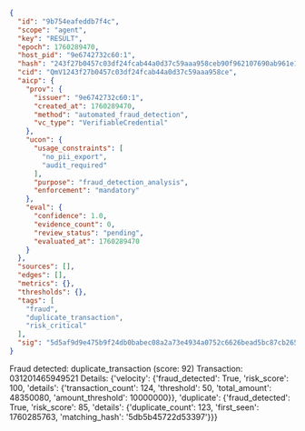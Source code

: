 ```json
{
  "id": "9b754eafeddb7f4c",
  "scope": "agent",
  "key": "RESULT",
  "epoch": 1760289470,
  "host_pid": "9e6742732c60:1",
  "hash": "243f27b0457c03df24fcab44a0d37c59aaa958ceb90f962107690ab961e180df",
  "cid": "QmV1243f27b0457c03df24fcab44a0d37c59aaa958ce",
  "aicp": {
    "prov": {
      "issuer": "9e6742732c60:1",
      "created_at": 1760289470,
      "method": "automated_fraud_detection",
      "vc_type": "VerifiableCredential"
    },
    "ucon": {
      "usage_constraints": [
        "no_pii_export",
        "audit_required"
      ],
      "purpose": "fraud_detection_analysis",
      "enforcement": "mandatory"
    },
    "eval": {
      "confidence": 1.0,
      "evidence_count": 0,
      "review_status": "pending",
      "evaluated_at": 1760289470
    }
  },
  "sources": [],
  "edges": [],
  "metrics": {},
  "thresholds": {},
  "tags": [
    "fraud",
    "duplicate_transaction",
    "risk_critical"
  ],
  "sig": "5d5af9d9e475b9f24db0babec08a2a73e4934a0752c6626bead5bc87cb265a74"
}
```

Fraud detected: duplicate_transaction (score: 92)
Transaction: 031201465949521
Details: {'velocity': {'fraud_detected': True, 'risk_score': 100, 'details': {'transaction_count': 124, 'threshold': 50, 'total_amount': 48350080, 'amount_threshold': 10000000}}, 'duplicate': {'fraud_detected': True, 'risk_score': 85, 'details': {'duplicate_count': 123, 'first_seen': 1760285763, 'matching_hash': '5db5b45722d53397'}}}
